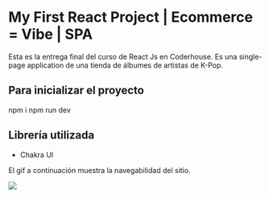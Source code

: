 # My First React Project | Ecommerce = Vibe | SPA
Esta es la entrega final del curso de React Js en Coderhouse. 
Es una single-page application de una tienda de álbumes de artistas de K-Pop.

## Para inicializar el proyecto
npm i
npm run dev

## Librería utilizada
- Chakra UI

El gif a continuación muestra la navegabilidad del sitio.

<img src='https://firebasestorage.googleapis.com/v0/b/vibe-kpop.appspot.com/o/vibegif.gif?alt=media&token=1226914d-7509-45d5-b3d8-46e539046678'></img>
